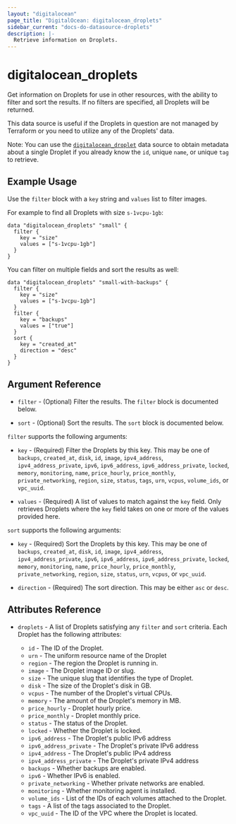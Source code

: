 ```yaml
---
layout: "digitalocean"
page_title: "DigitalOcean: digitalocean_droplets"
sidebar_current: "docs-do-datasource-droplets"
description: |-
  Retrieve information on Droplets.
---
```


# digitalocean_droplets

Get information on Droplets for use in other resources, with the ability to filter and sort the results.
If no filters are specified, all Droplets will be returned.

This data source is useful if the Droplets in question are not managed by Terraform or you need to
utilize any of the Droplets' data.

Note: You can use the [`digitalocean_droplet`](droplet) data source to obtain metadata
about a single Droplet if you already know the `id`, unique `name`, or unique `tag` to retrieve.

## Example Usage

Use the `filter` block with a `key` string and `values` list to filter images.

For example to find all Droplets with size `s-1vcpu-1gb`:

```hcl
data "digitalocean_droplets" "small" {
  filter {
    key = "size"
    values = ["s-1vcpu-1gb"]
  }
}
```

You can filter on multiple fields and sort the results as well:

```hcl
data "digitalocean_droplets" "small-with-backups" {
  filter {
    key = "size"
    values = ["s-1vcpu-1gb"]
  }
  filter {
    key = "backups"
    values = ["true"]
  }
  sort {
    key = "created_at"
    direction = "desc"
  }
}
```

## Argument Reference

* `filter` - (Optional) Filter the results.
  The `filter` block is documented below.

* `sort` - (Optional) Sort the results.
  The `sort` block is documented below.

`filter` supports the following arguments:

* `key` - (Required) Filter the Droplets by this key. This may be one of `backups`, `created_at`, `disk`, `id`,
  `image`, `ipv4_address`, `ipv4_address_private`, `ipv6`, `ipv6_address`, `ipv6_address_private`, `locked`,
  `memory`, `monitoring`, `name`, `price_hourly`, `price_monthly`, `private_networking`, `region`, `size`,
  `status`, `tags`, `urn`, `vcpus`, `volume_ids`, or `vpc_uuid`.

* `values` - (Required) A list of values to match against the `key` field. Only retrieves Droplets
  where the `key` field takes on one or more of the values provided here.

`sort` supports the following arguments:

* `key` - (Required) Sort the Droplets by this key. This may be one of `backups`, `created_at`, `disk`, `id`,
  `image`, `ipv4_address`, `ipv4_address_private`, `ipv6`, `ipv6_address`, `ipv6_address_private`, `locked`,
  `memory`, `monitoring`, `name`, `price_hourly`, `price_monthly`, `private_networking`, `region`, `size`,
  `status`, `urn`, `vcpus`, or `vpc_uuid`.

* `direction` - (Required) The sort direction. This may be either `asc` or `desc`.

## Attributes Reference

* `droplets` - A list of Droplets satisfying any `filter` and `sort` criteria. Each Droplet has the following attributes:  

  - `id` - The ID of the Droplet.
  - `urn` - The uniform resource name of the Droplet
  - `region` - The region the Droplet is running in.
  - `image` - The Droplet image ID or slug.
  - `size` - The unique slug that identifies the type of Droplet.
  - `disk` - The size of the Droplet's disk in GB.
  - `vcpus` - The number of the Droplet's virtual CPUs.
  - `memory` - The amount of the Droplet's memory in MB.
  - `price_hourly` - Droplet hourly price.
  - `price_monthly` - Droplet monthly price.
  - `status` - The status of the Droplet.
  - `locked` - Whether the Droplet is locked.
  - `ipv6_address` - The Droplet's public IPv6 address
  - `ipv6_address_private` - The Droplet's private IPv6 address
  - `ipv4_address` - The Droplet's public IPv4 address
  - `ipv4_address_private` - The Droplet's private IPv4 address
  - `backups` - Whether backups are enabled.
  - `ipv6` - Whether IPv6 is enabled.
  - `private_networking` - Whether private networks are enabled.
  - `monitoring` - Whether monitoring agent is installed.
  - `volume_ids` - List of the IDs of each volumes attached to the Droplet.
  - `tags` - A list of the tags associated to the Droplet.
  - `vpc_uuid` - The ID of the VPC where the Droplet is located.
